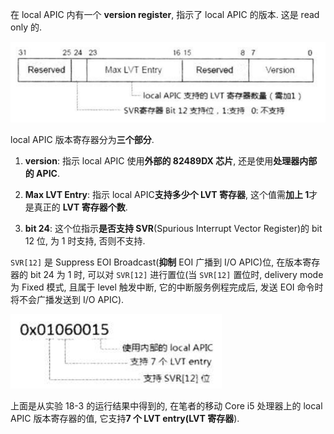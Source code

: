 在 local APIC 内有一个 **version register**, 指示了 local APIC 的版本. 这是 read only 的.

![config](./images/36.png)

local APIC 版本寄存器分为**三个部分**.

1) **version**: 指示 local APIC 使用**外部的 82489DX 芯片**, 还是使用**处理器内部的 APIC**.

2) **Max LVT Entry**: 指示 local APIC**支持多少个 LVT 寄存器**, 这个值需**加上 1**才是真正的 **LVT 寄存器个数**.

3) **bit 24**: 这个位指示**是否支持 SVR**(Spurious Interrupt Vector Register)的 bit 12 位, 为 1 时支持, 否则不支持.

`SVR[12]` 是 Suppress EOI Broadcast(**抑制** EOI 广播到 I/O APIC)位, 在版本寄存器的 bit 24 为 1 时, 可以对 `SVR[12]` 进行置位(当 `SVR[12]` 置位时, delivery mode 为 Fixed 模式, 且属于 level 触发中断, 它的中断服务例程完成后, 发送 EOI 命令时将不会广播发送到 I/O APIC).

![config](./images/37.png)

上面是从实验 18-3 的运行结果中得到的, 在笔者的移动 Core i5 处理器上的 local APIC 版本寄存器的值, 它支持**7 个 LVT entry(LVT 寄存器**).


